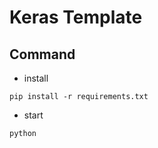 # Keras Template

## Command

- install

```shell
pip install -r requirements.txt
```

- start

```shell
python
```
